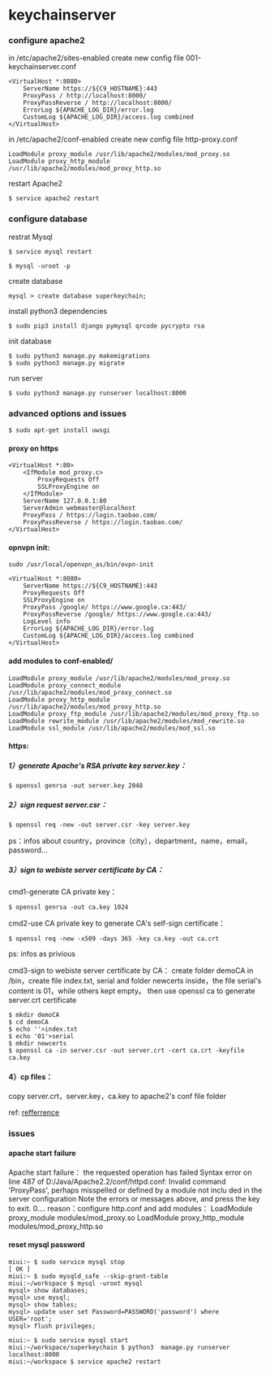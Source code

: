 # keychainserver

### configure apache2

in /etc/apache2/sites-enabled create new config file 001-keychainserver.conf

    <VirtualHost *:8080>
        ServerName https://${C9_HOSTNAME}:443
        ProxyPass / http://localhost:8000/
        ProxyPassReverse / http://localhost:8000/
        ErrorLog ${APACHE_LOG_DIR}/error.log
        CustomLog ${APACHE_LOG_DIR}/access.log combined
    </VirtualHost>
    
in /etc/apache2/conf-enabled create new config file http-proxy.conf

    LoadModule proxy_module /usr/lib/apache2/modules/mod_proxy.so
    LoadModule proxy_http_module /usr/lib/apache2/modules/mod_proxy_http.so

restart Apache2

    $ service apache2 restart

### configure database 
restrat Mysql

    $ service mysql restart

    $ mysql -uroot -p
    
create database

    mysql > create database superkeychain;  

install python3 dependencies

    $ sudo pip3 install django pymysql qrcode pycrypto rsa

init database

    $ sudo python3 manage.py makemigrations
    $ sudo python3 manage.py migrate

run server

    $ sudo python3 manage.py runserver localhost:8000

### advanced options and issues

    $ sudo apt-get install uwsgi 

#### proxy on https

    <VirtualHost *:80>  
        <IfModule mod_proxy.c>  
            ProxyRequests Off  
            SSLProxyEngine on  
        </IfModule>  
        ServerName 127.0.0.1:80  
        ServerAdmin webmaster@localhost  
        ProxyPass / https://login.taobao.com/  
        ProxyPassReverse / https://login.taobao.com/  
    </VirtualHost> 

#### opnvpn init:

    sudo /usr/local/openvpn_as/bin/ovpn-init

    <VirtualHost *:8080>
        ServerName https://${C9_HOSTNAME}:443
        ProxyRequests Off
        SSLProxyEngine on
        ProxyPass /google/ https://www.google.ca:443/
        ProxyPassReverse /google/ https://www.google.ca:443/
        LogLevel info
        ErrorLog ${APACHE_LOG_DIR}/error.log
        CustomLog ${APACHE_LOG_DIR}/access.log combined
    </VirtualHost>

#### add modules to conf-enabled/

    LoadModule proxy_module /usr/lib/apache2/modules/mod_proxy.so  
    LoadModule proxy_connect_module /usr/lib/apache2/modules/mod_proxy_connect.so  
    LoadModule proxy_http_module /usr/lib/apache2/modules/mod_proxy_http.so  
    LoadModule proxy_ftp_module /usr/lib/apache2/modules/mod_proxy_ftp.so  
    LoadModule rewrite_module /usr/lib/apache2/modules/mod_rewrite.so  
    LoadModule ssl_module /usr/lib/apache2/modules/mod_ssl.so

#### https:

##### 1）generate Apache's RSA private key server.key：

    $ openssl genrsa -out server.key 2048

##### 2）sign request server.csr：

    $ openssl req -new -out server.csr -key server.key

ps：infos about country，province（city），department，name，email，password...

##### 3）sign to webiste server certificate by CA：
cmd1-generate CA private key：

    $ openssl genrsa -out ca.key 1024

cmd2-use CA private key to generate CA's self-sign certificate：

    $ openssl req -new -x509 -days 365 -key ca.key -out ca.crt 

ps: infos as privious

cmd3-sign to webiste server certificate by CA：
create folder demoCA in /bin，create file index.txt, serial and folder newcerts inside，the file serial's content is 01，while others kept empty。
then use openssl ca to generate server.crt certificate

    $ mkdir demoCA
    $ cd demoCA
    $ echo ''>index.txt
    $ echo '01'>serial
    $ mkdir newcerts
    $ openssl ca -in server.csr -out server.crt -cert ca.crt -keyfile ca.key

#### 4）cp files：
copy server.crt，server.key，ca.key to apache2's conf file folder

ref: <a href="http://openwares.net/misc/pki_key_pair_certificate.html">refferrence</a>
      
### issues

#### apache start failure
Apache start failure：
the requested operation has failed
Syntax error on line 487 of D:/Java/Apache2.2/conf/httpd.conf:
Invalid command 'ProxyPass', perhaps misspelled or defined by a module not inclu
ded in the server configuration
Note the errors or messages above, and press the key to exit. 0....
reason：configure http.conf and add modules：
LoadModule proxy_module modules/mod_proxy.so
LoadModule proxy_http_module modules/mod_proxy_http.so

#### reset mysql password

    miui:~ $ sudo service mysql stop                                                                                                      [ OK ] 
    miui:~ $ sudo mysqld_safe --skip-grant-table
    miui:~/workspace $ mysql -uroot mysql
    mysql> show databases;
    mysql> use mysql;
    mysql> show tables;
    mysql> update user set Password=PASSWORD('password') where USER='root';                                                                                
    mysql> flush privileges;                                                                                                                               

    miui:~ $ sudo service mysql start
    miui:~/workspace/superkeychain $ python3  manage.py runserver localhost:8000
    miui:~/workspace $ service apache2 restart

